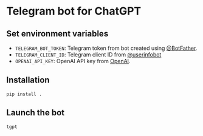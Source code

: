 # Telegram bot for ChatGPT

## Set environment variables

- `TELEGRAM_BOT_TOKEN`: Telegram token from bot created using [@BotFather](https://t.me/botfather).
- `TELEGRAM_CLIENT_ID`: Telegram client ID from [@userinfobot](https://t.me/userinfobot)
- `OPENAI_API_KEY`: OpenAI API key from [OpenAI](https://beta.openai.com/).

## Installation

```shell
pip install .
```

## Launch the bot

```shell
tgpt
```

